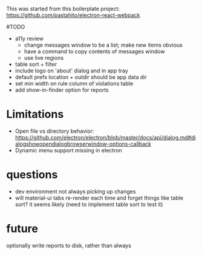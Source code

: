 This was started from this boilerplate project:
https://github.com/pastahito/electron-react-webpack

#TODO

* a11y review
  - change messages window to be a list; make new items obvious
  - have a command to copy contents of messages window
  - use live regions
* table sort + filter
* include logo on 'about' dialog and in app tray
* default prefs location + outdir should be app data dir
* set min width on rule column of violations table
* add show-in-finder option for reports

# Limitations

* Open file vs directory behavior: https://github.com/electron/electron/blob/master/docs/api/dialog.md#dialogshowopendialogbrowserwindow-options-callback
* Dynamic menu support missing in electron 

# questions

* dev environment not always picking up changes
* will material-ui tabs re-render each time and forget things like table sort? it seems likely (need to implement table sort to test it)

# future
optionally write reports to disk, rather than always
